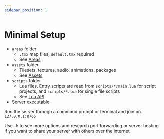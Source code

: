 ```yaml
---
sidebar_position: 1
---
```


# Minimal Setup

- `areas` folder
  - `.tmx` map files, `default.tmx` required
  - See [Areas](/docs/server/areas)
- `assets` folder
  - Tilesets, textures, audio, animations, packages
  - See [Assets](/docs/server/assets)
- `scripts` folder
  - Lua files. Entry scripts are read from `scripts/*/main.lua` for script projects, and `scripts/*.lua` for single file scripts
  - See [Lua API](/docs/server/lua-api/lua-version-and-changes/)
- Server executable

Run the server through a command prompt or terminal and join on `127.0.0.1:8765`

Use `-h` to see more options and research port forwarding or server hosting if you want to share your server with others over the internet
